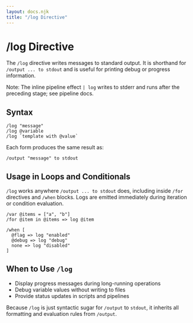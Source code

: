 ```yaml
---
layout: docs.njk
title: "/log Directive"
---
```


# /log Directive

The `/log` directive writes messages to standard output. It is shorthand for `/output ... to stdout` and is useful for printing debug or progress information.

Note: The inline pipeline effect `| log` writes to stderr and runs after the preceding stage; see pipeline docs.

## Syntax

```mlld
/log "message"
/log @variable
/log `template with @value`
```

Each form produces the same result as:

```mlld
/output "message" to stdout
```

## Usage in Loops and Conditionals

`/log` works anywhere `/output ... to stdout` does, including inside `/for` directives and `/when` blocks. Logs are emitted immediately during iteration or condition evaluation.

```mlld
/var @items = ["a", "b"]
/for @item in @items => log @item

/when [
  @flag => log "enabled"
  @debug => log "debug"
  none => log "disabled"
]
```

## When to Use `/log`

- Display progress messages during long-running operations
- Debug variable values without writing to files
- Provide status updates in scripts and pipelines

Because `/log` is just syntactic sugar for `/output` to `stdout`, it inherits all formatting and evaluation rules from `/output`.

